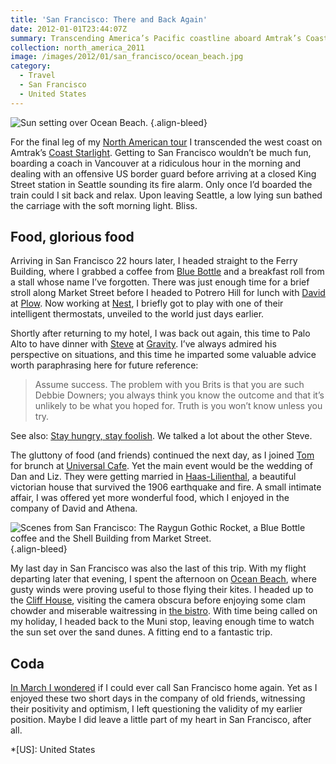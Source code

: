 ```yaml
---
title: 'San Francisco: There and Back Again'
date: 2012-01-01T23:44:07Z
summary: Transcending America’s Pacific coastline aboard Amtrak’s Coast Starlight.
collection: north_america_2011
image: /images/2012/01/san_francisco/ocean_beach.jpg
category:
  - Travel
  - San Francisco
  - United States
---
```

![](/images/2012/01/san_francisco/ocean_beach.jpg 'Sun setting over Ocean Beach.')
{.align-bleed}

For the final leg of my [North American tour][1] I transcended the west coast on Amtrak’s [Coast Starlight][2]. Getting to San Francisco wouldn’t be much fun, boarding a coach in Vancouver at a ridiculous hour in the morning and dealing with an offensive US border guard before arriving at a closed King Street station in Seattle sounding its fire alarm. Only once I’d boarded the train could I sit back and relax. Upon leaving Seattle, a low lying sun bathed the carriage with the soft morning light. Bliss.

## Food, glorious food

Arriving in San Francisco 22 hours later, I headed straight to the Ferry Building, where I grabbed a coffee from [Blue Bottle][4] and a breakfast roll from a stall whose name I’ve forgotten. There was just enough time for a brief stroll along Market Street before I headed to Potrero Hill for lunch with [David][5] at [Plow][6]. Now working at [Nest][7], I briefly got to play with one of their intelligent thermostats, unveiled to the world just days earlier.

Shortly after returning to my hotel, I was back out again, this time to Palo Alto to have dinner with [Steve][8] at [Gravity][9]. I’ve always admired his perspective on situations, and this time he imparted some valuable advice worth paraphrasing here for future reference:

> Assume success. The problem with you Brits is that you are such Debbie Downers; you always think you know the outcome and that it’s unlikely to be what you hoped for. Truth is you won’t know unless you try.

See also: [Stay hungry, stay foolish][10]. We talked a lot about the other Steve.

The gluttony of food (and friends) continued the next day, as I joined [Tom][11] for brunch at [Universal Cafe][12]. Yet the main event would be the wedding of Dan and Liz. They were getting married in [Haas-Lilienthal][13], a beautiful victorian house that survived the 1906 earthquake and fire. A small intimate affair, I was offered yet more wonderful food, which I enjoyed in the company of David and Athena.

![](/images/2012/01/san_francisco/scenes.jpg 'Scenes from San Francisco: The Raygun Gothic Rocket, a Blue Bottle coffee and the Shell Building from Market Street.')
{.align-bleed}

My last day in San Francisco was also the last of this trip. With my flight departing later that evening, I spent the afternoon on [Ocean Beach][14], where gusty winds were proving useful to those flying their kites. I headed up to the [Cliff House][15], visiting the camera obscura before enjoying some clam chowder and miserable waitressing in [the bistro][16]. With time being called on my holiday, I headed back to the Muni stop, leaving enough time to watch the sun set over the sand dunes. A fitting end to a fantastic trip.

## Coda

[In March I wondered][17] if I could ever call San Francisco home again. Yet as I enjoyed these two short days in the company of old friends, witnessing their positivity and optimism, I left questioning the validity of my earlier position. Maybe I did leave a little part of my heart in San Francisco, after all.

[1]: /2011/12/north_america
[2]: https://en.wikipedia.org/wiki/Coast_Starlight
[4]: https://bluebottlecoffee.com/cafes/ferry-building/
[5]: http://davidlwarner.com
[6]: https://www.eatatplow.com
[7]: https://nest.com
[8]: https://foundationcapital.com/people/profile/steve-vassallo/
[9]: https://www.gravitywinebar.com
[10]: /bookmarks/2011/10/stay_hungry_stay_foolish
[11]: https://twitter.com/tomdzk
[12]: http://universalcafe.net/
[13]: https://www.haas-lilienthalhouse.org
[14]: https://en.wikipedia.org/wiki/Ocean_Beach,_San_Francisco,_California
[15]: https://en.wikipedia.org/wiki/Cliff_House,_San_Francisco
[16]: https://cliffhouse.com/bistro/
[17]: /2011/03/san_francisco

*[US]: United States
